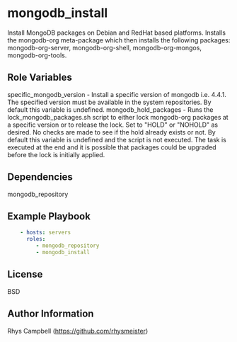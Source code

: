 mongodb_install
===============

Install MongoDB packages on Debian and RedHat based platforms. Installs the mongodb-org meta-package which then installs the following packages: mongodb-org-server, mongodb-org-shell, mongodb-org-mongos, mongodb-org-tools.

Role Variables
--------------

specific_mongodb_version - Install a specific version of mongodb i.e. 4.4.1. The specified version must be available in the system repositories. By default this variable is undefined.
mongodb_hold_packages - Runs the lock_mongodb_packages.sh script to either lock mongodb-org packages at a specific version or to release the lock. Set to "HOLD" or "NOHOLD" as desired. No checks are made to see if the hold already exists or not. By default this variable is undefined and the script is not executed. The task is executed at the end and it is possible that packages could be upgraded before the lock is initially applied.

Dependencies
------------
mongodb_repository

Example Playbook
----------------

```yaml
    - hosts: servers
      roles:
         - mongodb_repository
         - mongodb_install
```

License
-------

BSD

Author Information
------------------

Rhys Campbell (https://github.com/rhysmeister)
